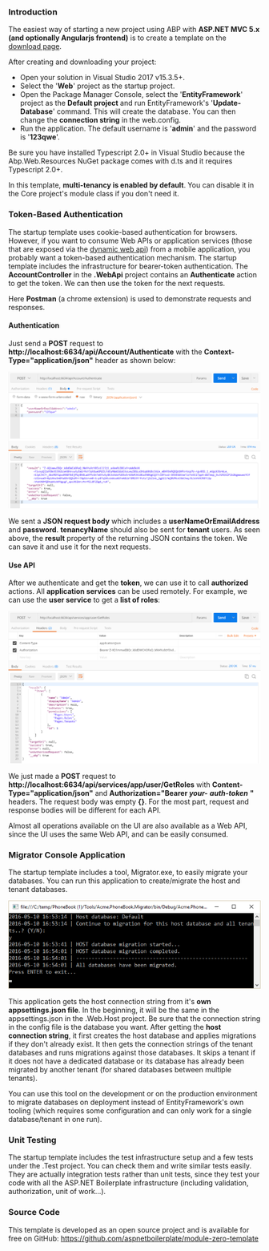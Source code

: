 ### Introduction

The easiest way of starting a new project using ABP with **ASP.NET MVC 5.x (and optionally Angularjs frontend)** is to create a template on the [download page](/Templates).

After creating and downloading your project:

-   Open your solution in Visual Studio 2017 v15.3.5+.
-   Select the '**Web**' project as the startup project.
-   Open the Package Manager Console, select the '**EntityFramework**' project
    as the **Default project** and run EntityFramework's
    '**Update-Database**' command. This will create the database. You
    can then change the **connection string** in the web.config.
-   Run the application. The default username is '**admin**' and the password is
    '**123qwe**'.

Be sure you have installed Typescript 2.0+ in Visual Studio
because the Abp.Web.Resources NuGet package comes with d.ts and it requires
Typescript 2.0+.

In this template, **multi-tenancy is enabled by default**. You can
disable it in the Core project's module class if you don't need it.

### Token-Based Authentication

The startup template uses cookie-based authentication for browsers. However,
if you want to consume Web APIs or application services (those that are
exposed via the [dynamic web api](/Pages/Documents/Dynamic-Web-API)) from a
mobile application, you probably want a token-based authentication
mechanism. The startup template includes the infrastructure for bearer-token
 authentication. The **AccountController** in the **.WebApi** project contains
an **Authenticate** action to get the token. We can then use the token for the
next requests.

Here **Postman** (a chrome extension) is used to demonstrate
requests and responses.

#### Authentication

Just send a **POST** request to
**http://localhost:6634/api/Account/Authenticate** with the
**Context-Type="application/json"** header as shown below:

<img src="../images/startup-mvc5-postman-authanticate.png" alt="Request for token" class="img-thumbnail" />

We sent a **JSON request body** which includes a **userNameOrEmailAddress** and
**password**. **tenancyName** should also be sent for **tenant** users.
As seen above, the **result** property of the returning JSON contains the token.
We can save it and use it for the next requests.

#### Use API

After we authenticate and get the **token**, we can use it to call
**authorized** actions. All **application services** can be
used remotely. For example, we can use the **user service** to get a
**list of roles**:

<img src="../images/startup-mvc5-postman-getroles.png" alt="Authorization via token" class="img-thumbnail" />

We just made a **POST** request to
**http://localhost:6634/api/services/app/user/GetRoles** with
**Content-Type="application/json"** and **Authorization="Bearer
*your-*** ***auth-token*** **"** headers. The request body was empty **{}**.
For the most part, request and response bodies will be different for each API.

Almost all operations available on the UI are also available as a Web API,
since the UI uses the same Web API, and can be easily consumed.

### Migrator Console Application

The startup template includes a tool, Migrator.exe, to easily migrate your
databases. You can run this application to create/migrate the host and
tenant databases.

<img src="../images/database-migrator.png" alt="Database Migrator" class="img-thumbnail" />

This application gets the host connection string from it's **own
appsettings.json file**. In the beginning, it will be the 
same in the appsettings.json in the .Web.Host project. 
Be sure that the connection string
in the config file is the database you want. After getting the **host**
**connection string**, it first creates the host database and applies
migrations if they don't already exist. It then gets the connection strings of the
tenant databases and runs migrations against those databases. It skips a
tenant if it does not have a dedicated database or its database has already
been migrated by another tenant (for shared databases between multiple
tenants).

You can use this tool on the development or on the production environment to
migrate databases on deployment instead of EntityFramework's own
tooling (which requires some configuration and can only work for a single
database/tenant in one run).

### Unit Testing

The startup template includes the test infrastructure setup and a few tests
under the .Test project. You can check them and write similar tests
easily. They are actually integration tests rather than unit tests,
since they test your code with all the ASP.NET Boilerplate infrastructure
(including validation, authorization, unit of work...).

### Source Code

This template is developed as an open source project and is available for free on GitHub:
<https://github.com/aspnetboilerplate/module-zero-template>
